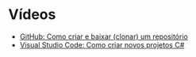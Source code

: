# Vídeos

- [GitHub: Como criar e baixar (clonar) um repositório](./01-GitHub-criando-repositorio.m4v)
- [Visual Studio Code: Como criar novos projetos C#](./02-vscode-criando-projetos.m4v)
